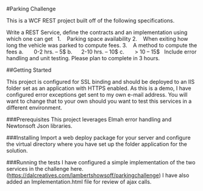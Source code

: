 ﻿#Parking Challenge

This is a WCF REST project built off of the following specifications.

Write a REST Service, define the contracts and an implementation using which one can get
 
1.    Parking space availability
2.    When exiting how long the vehicle was parked to compute fees.
3.    A method to compute the fees
a.       0-2 hrs. – 5$
b.      2-10 hrs. – 10$
c.       > 10 – 15$
 
Include error handling and unit testing.
Please plan to complete in 3 hours.

##Getting Started

This project is configured for SSL binding and should be deployed to an IIS folder set as an application with HTTPS enabled.  As this is a demo, I have configured error exceptions get sent to my own e-mail address.  You will want to change that to your own should you want to test this services in a different environment.


###Prerequisites
This project leverages Elmah error handling and Newtonsoft Json libraries.

###Installing
Import a web deploy package for your server and configure the virtual directory where you have set up the folder application for the solution.

###Running the tests
I have configured a simple implementation of the two services in the challenge here.  (https://dalcreatives.com/lambertshowsoff/parkingchallenge)  I have also added an Implementation.html file for review of ajax calls.

